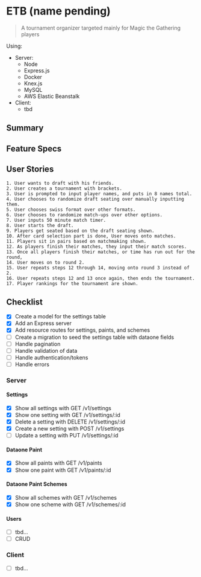 # ETB (name pending)
> A tournament organizer targeted mainly for Magic the Gathering players

Using:

- Server:
  - Node
  - Express.js
  - Docker
  - Knex.js
  - MySQL
  - AWS Elastic Beanstalk
- Client:
  - tbd

## Summary

## Feature Specs

## User Stories
	1. User wants to draft with his friends. 
	2. User creates a tournament with brackets. 
	3. User is prompted to input player names, and puts in 8 names total.
	4. User chooses to randomize draft seating over manually inputting them.
	5. User chooses swiss format over other formats.
	6. User chooses to randomize match-ups over other options.
	7. User inputs 50 minute match timer.
	8. User starts the draft.
	9. Players get seated based on the draft seating shown.
	10. After card selection part is done, User moves onto matches.
	11. Players sit in pairs based on matchmaking shown.
	12. As players finish their matches, they input their match scores.
	13. Once all players finish their matches, or time has run out for the round,
	14. User moves on to round 2.
	15. User repeats steps 12 through 14, moving onto round 3 instead of 2.
	16. User repeats steps 12 and 13 once again, then ends the tournament.
	17. Player rankings for the tournament are shown.

## Checklist

- [x] Create a model for the settings table
- [x] Add an Express server
- [x] Add resource routes for settings, paints, and schemes
- [ ] Create a migration to seed the settings table with dataone fields
- [ ] Handle pagination
- [ ] Handle validation of data
- [ ] Handle authentication/tokens
- [ ] Handle errors

### Server

#### Settings

- [x] Show all settings with GET /v1/settings
- [x] Show one setting with GET /v1/settings/:id
- [x] Delete a setting with DELETE /v1/settings/:id
- [x] Create a new setting with POST /v1/settings
- [ ] Update a setting with PUT /v1/settings/:id

#### Dataone Paint

- [x] Show all paints with GET /v1/paints
- [x] Show one paint with GET /v1/paints/:id

#### Dataone Paint Schemes

- [x] Show all schemes with GET /v1/schemes
- [x] Show one scheme with GET /v1/schemes/:id

#### Users

- [ ] tbd...
- [ ] CRUD

### Client

- [ ] tbd...
